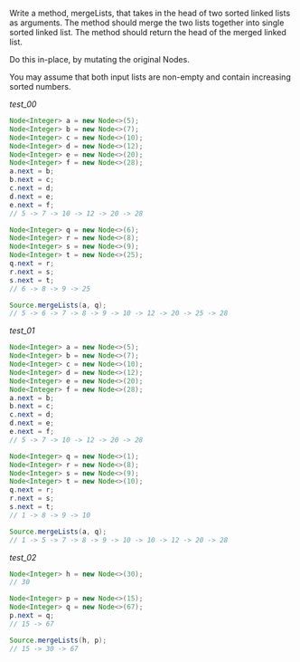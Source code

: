 Write a method, mergeLists, that takes in the head of two sorted linked lists as arguments. The method should merge the two lists together into single sorted linked list. The method should return the head of the merged linked list.

Do this in-place, by mutating the original Nodes.

You may assume that both input lists are non-empty and contain increasing sorted numbers.

_test_00_

```java
Node<Integer> a = new Node<>(5);
Node<Integer> b = new Node<>(7);
Node<Integer> c = new Node<>(10);
Node<Integer> d = new Node<>(12);
Node<Integer> e = new Node<>(20);
Node<Integer> f = new Node<>(28);
a.next = b;
b.next = c;
c.next = d;
d.next = e;
e.next = f;
// 5 -> 7 -> 10 -> 12 -> 20 -> 28

Node<Integer> q = new Node<>(6);
Node<Integer> r = new Node<>(8);
Node<Integer> s = new Node<>(9);
Node<Integer> t = new Node<>(25);
q.next = r;
r.next = s;
s.next = t;
// 6 -> 8 -> 9 -> 25

Source.mergeLists(a, q);
// 5 -> 6 -> 7 -> 8 -> 9 -> 10 -> 12 -> 20 -> 25 -> 28
```

_test_01_

```java
Node<Integer> a = new Node<>(5);
Node<Integer> b = new Node<>(7);
Node<Integer> c = new Node<>(10);
Node<Integer> d = new Node<>(12);
Node<Integer> e = new Node<>(20);
Node<Integer> f = new Node<>(28);
a.next = b;
b.next = c;
c.next = d;
d.next = e;
e.next = f;
// 5 -> 7 -> 10 -> 12 -> 20 -> 28

Node<Integer> q = new Node<>(1);
Node<Integer> r = new Node<>(8);
Node<Integer> s = new Node<>(9);
Node<Integer> t = new Node<>(10);
q.next = r;
r.next = s;
s.next = t;
// 1 -> 8 -> 9 -> 10

Source.mergeLists(a, q);
// 1 -> 5 -> 7 -> 8 -> 9 -> 10 -> 10 -> 12 -> 20 -> 28
```

_test_02_

```java
Node<Integer> h = new Node<>(30);
// 30

Node<Integer> p = new Node<>(15);
Node<Integer> q = new Node<>(67);
p.next = q;
// 15 -> 67

Source.mergeLists(h, p);
// 15 -> 30 -> 67
```
